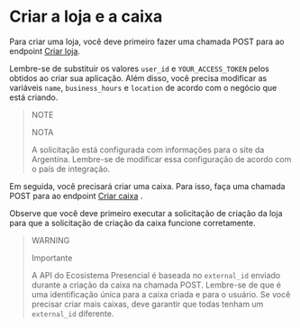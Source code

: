 # Criar a loja e a caixa

Para criar uma loja, você deve primeiro fazer uma chamada POST para ao endpoint [Criar loja](/developers/pt/reference/stores/_users_user_id_stores/post).

Lembre-se de substituir os valores `user_id` e `YOUR_ACCESS_TOKEN` pelos obtidos ao criar sua aplicação. Além disso, você precisa modificar as variáveis `name`, `business_hours` e `location` de acordo com o negócio que está criando.

> NOTE
>
> NOTA
>
> A solicitação está configurada com informações para o site da Argentina. Lembre-se de modificar essa configuração de acordo com o país de integração.

Em seguida, você precisará criar uma caixa. Para isso, faça uma chamada POST para ao endpoint [Criar caixa](/developers/es/reference/pos/_pos/post) .

Observe que você deve primeiro executar a solicitação de criação da loja para que a solicitação de criação da caixa funcione corretamente.

> WARNING
>
> Importante
>
> A API do Ecosistema Presencial é baseada no `external_id` enviado durante a criação da caixa na chamada POST. Lembre-se de que é uma identificação única para a caixa criada e para o usuário. Se você precisar criar mais caixas, deve garantir que todas tenham um `external_id` diferente.
